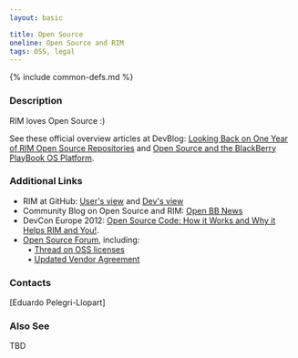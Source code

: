 ```yaml
---
layout: basic

title: Open Source
oneline: Open Source and RIM
tags: OSS, legal
---
```

{% include common-defs.md %}

### Description
RIM loves Open Source :)

See these official overview articles at DevBlog:
[Looking Back on One Year of RIM Open Source Repositories](http://devblog.blackberry.com/2011/10/rim-open-source/)
and
[Open Source and the BlackBerry PlayBook OS Platform](http://devblog.blackberry.com/2011/10/open-source-playbook-os/).


### Additional Links
* RIM at GitHub: [User's view](http://blackberry.github.com) and [Dev's view](http://github.com/blackberry/)
* Community Blog on Open Source and RIM: [Open BB News](http://openbbnews.wordpress.com)
* DevCon Europe 2012: [Open Source Code: How it Works and Why it Helps RIM and You!](https://devcon.blackberryconferences.net/europe2012/scheduler/sessionDetails.do?SESSION_ID=DEV334).
* [Open Source Forum](http://supportforums.blackberry.com/t5/General-Open-Source-Topics/bd-p/gost), including:  
&nbsp;&nbsp;&bull; [Thread on OSS licenses](http://supportforums.blackberry.com/t5/General-Open-Source-Topics/Open-Source-Apps-allowed-on-the-AppWorld/td-p/1562365)  
&nbsp;&nbsp;&bull; [Updated Vendor Agreement](http://supportforums.blackberry.com/t5/General-Open-Source-Topics/Update-to-BlackBerry-App-World-Vendor-Agreement-is-now-available/td-p/1652065)  


### Contacts
[Eduardo Pelegri-Llopart]

### Also See
TBD
